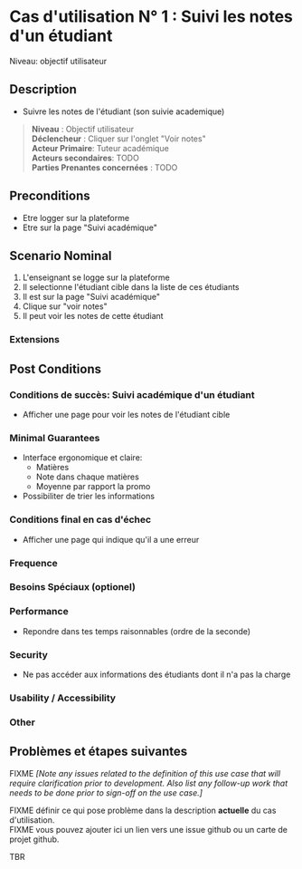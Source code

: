 # Cas d'utilisation N° 1 :  Suivi les notes d'un étudiant

Niveau: objectif utilisateur

##	Description
- Suivre les notes de l'étudiant (son suivie academique)


> **Niveau** : Objectif utilisateur  
> **Déclencheur** : Cliquer sur l'onglet "Voir notes"  
> **Acteur Primaire**: Tuteur académique   
> **Acteurs secondaires**: TODO   
> **Parties Prenantes concernées** : TODO   
 
 
## Preconditions

- Etre logger sur la plateforme
- Etre sur la page "Suivi académique"

## Scenario Nominal

1.	L'enseignant se logge sur la plateforme
2.	Il selectionne l'étudiant cible dans la liste de ces étudiants
3.	Il est sur la page "Suivi académique"
4.  Clique sur "voir notes"
5.	Il peut voir les notes de cette étudiant

###	Extensions


## Post Conditions
### Conditions de succès: Suivi académique d'un étudiant

- Afficher une page pour voir les notes de l'étudiant cible

### Minimal Guarantees
- Interface ergonomique et claire:
  -  Matières
  -  Note dans chaque matières
  -  Moyenne par rapport la promo
- Possibiliter de trier les informations
 
### Conditions final en cas d'échec
- Afficher une page qui indique qu'il a une erreur 


### Frequence  

### Besoins Spéciaux (optionel)  

### Performance  
- Repondre dans tes temps raisonnables (ordre de la seconde)
 
###	Security  
- Ne pas accéder aux informations des étudiants dont il n'a pas la charge

###	Usability / Accessibility  

###	Other  

##	Problèmes et étapes suivantes  
FIXME _[Note any issues related to the definition of this use case that will require clarification prior to development. Also list any follow-up work that needs to be done prior to sign-off on the use case.]_  

FIXME définir ce qui pose problème dans la description **actuelle** du cas d'utilisation.  
FIXME vous pouvez ajouter ici un lien vers une issue github ou un carte de projet github.

TBR
